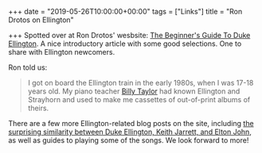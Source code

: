 +++
date = "2019-05-26T10:00:00+00:00"
tags = ["Links"]
title = "Ron Drotos on Ellington"

+++
Spotted over at Ron Drotos' wesbsite: [The Beginner's Guide To Duke Ellington](https://keyboardimprov.com/the-beginners-guide-to-duke-ellington/). A nice introductory article with some good selections. One to share with Ellington newcomers.

Ron told us:

> I got on board the Ellington train in the early 1980s, when I was 17-18 years
> old. My piano teacher [Billy
> Taylor](https://keyboardimprov.com/the-jazz-pianists-ultimate-guide-to-the-real-book-table-of-contents/i-wish-i-knew-how-it-would-feel-to-be-free-from-the-jazz-pianists-ultimate-guide-to-the-real-book/)
> had known Ellington and Strayhorn and used to make me cassettes of
> out-of-print albums of theirs.

There are a few more Ellington-related blog posts on the site, including [the surprising similarity between Duke Ellington, Keith Jarrett, and Elton John](https://keyboardimprov.com/the-surprising-similarity-between-duke-ellington-keith-jarrett-and-elton-john), as well as guides to playing some of the songs. We look forward to more!

<!--more-->
